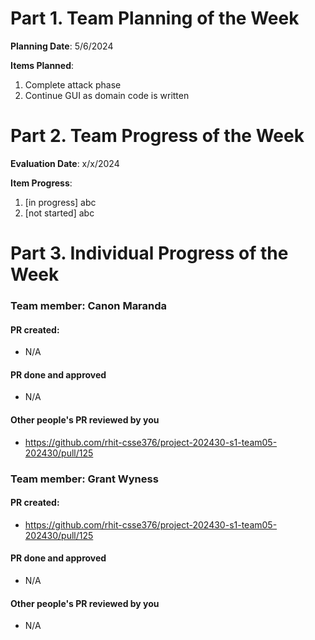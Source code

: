 # Part 1. Team Planning of the Week
**Planning Date**: 5/6/2024

**Items Planned**:
1. Complete attack phase
2. Continue GUI as domain code is written

# Part 2. Team Progress of the Week
**Evaluation Date**: x/x/2024

**Item Progress**:
1. [in progress] abc
2. [not started] abc

# Part 3. Individual Progress of the Week
### Team member: Canon Maranda
#### PR created:
- N/A

#### PR done and approved
- N/A

#### Other people's PR reviewed by you
- https://github.com/rhit-csse376/project-202430-s1-team05-202430/pull/125

### Team member: Grant Wyness
#### PR created:
- https://github.com/rhit-csse376/project-202430-s1-team05-202430/pull/125

#### PR done and approved
- N/A

#### Other people's PR reviewed by you
- N/A
